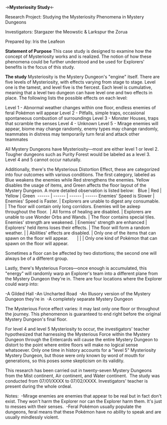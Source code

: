 ->**Mysteriosity Study**<-

Research Project: Studying the Mysteriosity Phenomena in Mystery Dungeons

Investigators: Stargazer the Meowstic & Larkspur the Zorua

Prepared by: Iris the Leafeon

__Statement of Purpose__
This case study is designed to examine how the concept of Mysteriosity works and is realized. The notion of how these phenomena could be further understood and be used for Explorers' benefits is the focus of this study. 

__The study__
Mysteriosity is the Mystery Dungeon's "engine" itself. There are five levels of Mysteriosity, with effects varying from stage to stage. Level one is the tamest, and level five is the fiercest. Each level is cumulative, meaning that a level two dungeon can have level one and two effects in place. The following lists the possible effects on each level:

Level 1 - Abnormal weather changes within one floor, endless enemies of feral Pokémon will appear
Level 2 - Pitfalls, simple traps, occasional spontaneous combustion of surroundings
Level 3 - Monster Houses, traps that scramble the senses
Level 4 - Unknown
Level 5 - Mirage enemies will appear, biome may change randomly, enemy types may change randomly, teammates in distress may temporarily turn feral and attack other teammates

All Mystery Dungeons have Mysteriosity—most are either level 1 or level 2. Tougher dungeons such as Purity Forest would be labeled as a level 3. Level 4 and 5 cannot occur naturally.

Additionally, there's the Mysterious Distortion Effect, these are categorized into four outcomes with various conditions. The first category, labeled as Blue weakens the enemies while Red strengthens the enemies. Yellow disables the usage of items, and Green affects the floor layout of the Mystery Dungeon. A more detailed observation is listed below:
 
Blue | Red | Yellow | Green 
------ | ------ | ------ | ------
Enemies' Speed is Slower | Enemies' Speed is Faster. | Explorers are unable to digest any consumable. | The floor will contain only long corridors.
Enemies will be asleep throughout the floor.  | All forms of healing are disabled. | Explorers are unable to use Wonder Orbs and Wands. | The floor contains special tiles.
Enemies' strength are weakened. | Enemies' strength are enhanced | Explorers' held items loses their effects. | The floor will form a random weather.
| | Abilities' effects are disabled. | Only one of the items that can spawn on the floor will appear.      
| | | Only one kind of Pokémon that can spawn on the floor will appear.

Sometimes a floor can be affected by two distortions; the second one will always be of a different group.

Lastly, there's Mysterious Forces—once enough is accumulated, this "energy" will randomly warp an Explorer's team into a different plane from the Mystery Dungeon they're in. There are four locations where the Explorer could warp into: 

-A Gilded Hall
-An Uncharted Road 
-An Illusory version of the Mystery Dungeon they're in 
-A completely separate Mystery Dungeon

The Mysterious Force effect varies: it may last only one floor or throughout the journey. This phenomenon is guaranteed to end right before the original Mystery Dungeon's final floor.

For level 4 and level 5 Mysteriosity to occur, the investigators' teacher hypothesized that harnessing the Mysterious Force within the Mystery Dungeon through the Entercards will cause the entire Mystery Dungeon to distort to the point where entire floors will make no logical sense whatsoever. Only one time in history accounts for a "level 5" Mysteriosity Mystery Dungeon, but those were only known by word of mouth for generations, so this poses some skepticism on its validity. 

This research has been carried out in twenty-seven Mystery Dungeons from the Mist continent, Air continent, and Water continent. 
The study was conducted from 07/01/XXXX to 07/02/XXXX. Investigators' teacher is present during the whole ordeal.

Notes: 
-Mirage enemies are enemies that appear to be real but in fact don't exist. They won't harm the Explorer nor can the Explorer harm them. It's just to messes with their senses. 
-Feral Pokémon usually populate the dungeons, feral means that these Pokémon have no ability to speak and are usually mindlessly violent.